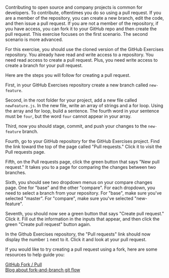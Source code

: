 Contributing to open source and company projects is common for developers. To contribute, oftentimes you do so using a pull request. If you are a member of the repository, you can create a new branch, edit the code, and then issue a pull request. If you are not a member of the repository, if you have access, you can fork it to your GitHub repo and then create the pull request. This exercise focuses on the first scenario. The second scenario is more advanced.

For this exercise, you should use the cloned version of the GitHub Exercises repository. You already have read and write access to a repository. You need read access to create a pull request. Plus, you need write access to create a branch for your pull request.

Here are the steps you will follow for creating a pull request.

First, in your GitHub Exercises repository create a new branch called `new-feature`.

Second, in the root folder for your project, add a new file called `newFeature.js`. In the new file, write an array of strings and a for loop. Using the array and for loop, build a sentence. The fourth word in your sentence must be `four`, but the word `four` cannot appear in your array.

Third, now you should stage, commit, and push your changes to the `new-feature` branch.

Fourth, go to your GitHub repository for the GitHub Exercises project. Find the link toward the top of the page called "Pull requests." Click it to visit the Pull requests page.

Fifth, on the Pull requests page, click the green button that says "New pull request." It takes you to a page for comparing the changes between two branches.

Sixth, you should see two dropdown menus on your compare changes page. One for "base" and the other "compare". For each dropdown, you need to select a branch from your repository. For "base", make sure you've selected "master". For "compare", make sure you've selected "new-feature".

Seventh, you should now see a green button that says "Create pull request." Click it. Fill out the information in the inputs that appear, and then click the green "Create pull request" button again.

In the Github Exercises repository, the "Pull requests" link should now display the number `1` next to it. Click it and look at your pull request.

If you would like to try creating a pull request using a fork, here are some resources to help guide you:

[GitHub Fork / Pull](https://docs.github.com/en/free-pro-team@latest/github/collaborating-with-issues-and-pull-requests/creating-a-pull-request-from-a-fork)  
[Blog about fork-and-branch git flow](https://blog.scottlowe.org/2015/01/27/using-fork-branch-git-workflow/)
